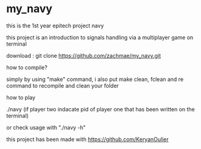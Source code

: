 # my_navy
this is the 1st year epitech project navy

this project is an introduction to signals handling via a multiplayer game on terminal

download : git clone https://github.com/zachmae/my_navy.git

how to compile?

simply by using "make" command, i also put make clean, fclean and re command to recompile and clean your folder

how to play

./navy (if player two indacate pid of player one that has been written on the terminal)

or check usage with "./navy -h"

this project has been made with https://github.com/KeryanOulier
